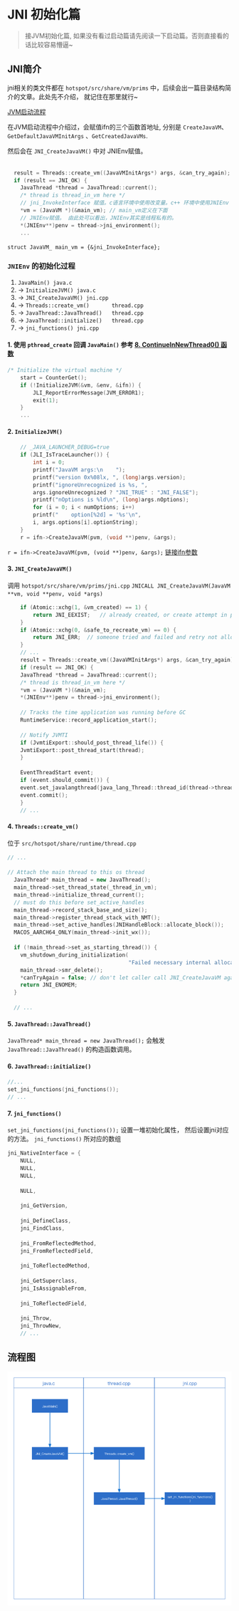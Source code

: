 # JNI 初始化篇

> 接JVM初始化篇, 如果没有看过启动篇请先阅读一下启动篇。否则直接看的话比较容易懵逼~

## JNI简介

jni相关的类文件都在 `hotspot/src/share/vm/prims` 中，后续会出一篇目录结构简介的文章。此处先不介绍， 就记住在那里就行~

[JVM启动流程](../start/README.md)

在JVM启动流程中介绍过，会赋值ifn的三个函数首地址, 分别是 `CreateJavaVM`、 `GetDefaultJavaVMInitArgs` 、`GetCreatedJavaVMs`.

然后会在 `JNI_CreateJavaVM()` 中对 JNIEnv赋值。
```c++

  result = Threads::create_vm((JavaVMInitArgs*) args, &can_try_again);
  if (result == JNI_OK) {
    JavaThread *thread = JavaThread::current();
    /* thread is thread_in_vm here */
    // jni_InvokeInterface 赋值。c语言环境中使用改变量。c++ 环境中使用JNIEnv
    *vm = (JavaVM *)(&main_vm); // main_vm定义在下面
    // JNIEnv赋值。 由此处可以看出，JNIEnv其实是线程私有的。
    *(JNIEnv**)penv = thread->jni_environment();
    ...
```

`struct JavaVM_ main_vm = {&jni_InvokeInterface};`

### `JNIEnv` 的初始化过程
1. `JavaMain() java.c`
2. -> `InitializeJVM() java.c`
3. -> `JNI_CreateJavaVM() jni.cpp`
4. -> `Threads::create_vm()       thread.cpp`
5. -> `JavaThread::JavaThread()   thread.cpp`
6. -> `JavaThread::initialize()   thread.cpp`
7. -> `jni_functions() jni.cpp`

#### 1. 使用 `pthread_create` 回调 `JavaMain()` 参考 [8. ContinueInNewThread0() 函数](../start/README.md "8. ContinueInNewThread0() 函数")
```c++
/* Initialize the virtual machine */
    start = CounterGet();
    if (!InitializeJVM(&vm, &env, &ifn)) {
        JLI_ReportErrorMessage(JVM_ERROR1);
        exit(1);
    }
    ...
```
#### 2. `InitializeJVM()` 
```c++
    // _JAVA_LAUNCHER_DEBUG=true
    if (JLI_IsTraceLauncher()) {
        int i = 0;
        printf("JavaVM args:\n    ");
        printf("version 0x%08lx, ", (long)args.version);
        printf("ignoreUnrecognized is %s, ",
        args.ignoreUnrecognized ? "JNI_TRUE" : "JNI_FALSE");
        printf("nOptions is %ld\n", (long)args.nOptions);
        for (i = 0; i < numOptions; i++)
        printf("    option[%2d] = '%s'\n",
        i, args.options[i].optionString);
    }
    r = ifn->CreateJavaVM(pvm, (void **)penv, &args);
```
`r = ifn->CreateJavaVM(pvm, (void **)penv, &args);` [链接ifn参数](../start/README.md "#5. 当 `libjvm.so` 动态链接库加载完成后接下来会调用")
#### 3. `JNI_CreateJavaVM()`
调用 `hotspot/src/share/vm/prims/jni.cpp` `JNICALL JNI_CreateJavaVM(JavaVM **vm, void **penv, void *args)`
```c++
    if (Atomic::xchg(1, &vm_created) == 1) {
        return JNI_EEXIST;   // already created, or create attempt in progress
    }
    if (Atomic::xchg(0, &safe_to_recreate_vm) == 0) {
        return JNI_ERR;  // someone tried and failed and retry not allowed.
    }
    // ...
    result = Threads::create_vm((JavaVMInitArgs*) args, &can_try_again);
    if (result == JNI_OK) {
    JavaThread *thread = JavaThread::current();
    /* thread is thread_in_vm here */
    *vm = (JavaVM *)(&main_vm);
    *(JNIEnv**)penv = thread->jni_environment();
    
    // Tracks the time application was running before GC
    RuntimeService::record_application_start();
    
    // Notify JVMTI
    if (JvmtiExport::should_post_thread_life()) {
    JvmtiExport::post_thread_start(thread);
    }
    
    EventThreadStart event;
    if (event.should_commit()) {
    event.set_javalangthread(java_lang_Thread::thread_id(thread->threadObj()));
    event.commit();
    }
    // ...
```
#### 4. `Threads::create_vm()`
位于 `src/hotspot/share/runtime/thread.cpp`

```c++
// ...

// Attach the main thread to this os thread
  JavaThread* main_thread = new JavaThread();
  main_thread->set_thread_state(_thread_in_vm);
  main_thread->initialize_thread_current();
  // must do this before set_active_handles
  main_thread->record_stack_base_and_size();
  main_thread->register_thread_stack_with_NMT();
  main_thread->set_active_handles(JNIHandleBlock::allocate_block());
  MACOS_AARCH64_ONLY(main_thread->init_wx());

  if (!main_thread->set_as_starting_thread()) {
    vm_shutdown_during_initialization(
                                      "Failed necessary internal allocation. Out of swap space");
    main_thread->smr_delete();
    *canTryAgain = false; // don't let caller call JNI_CreateJavaVM again
    return JNI_ENOMEM;
  }
  
  // ...
```
#### 5. `JavaThread::JavaThread()`
`JavaThread* main_thread = new JavaThread();` 会触发 `JavaThread::JavaThread()` 的构造函数调用。

#### 6. `JavaThread::initialize()`
```c++
//...
set_jni_functions(jni_functions());
// ...
```
#### 7. `jni_functions()`
`set_jni_functions(jni_functions());` 设置一堆初始化属性， 然后设置jni对应的方法。
`jni_functions()` 所对应的数组
```c++
jni_NativeInterface = {
    NULL,
    NULL,
    NULL,

    NULL,

    jni_GetVersion,

    jni_DefineClass,
    jni_FindClass,

    jni_FromReflectedMethod,
    jni_FromReflectedField,

    jni_ToReflectedMethod,

    jni_GetSuperclass,
    jni_IsAssignableFrom,

    jni_ToReflectedField,

    jni_Throw,
    jni_ThrowNew,
    // ...
```

## 流程图
![img](img/JNI_INIT_process.png)
